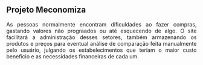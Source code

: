 ## Projeto Meconomiza

<p style="text-align: justify;">
As pessoas normalmente encontram dificuldades ao fazer compras,
gastando valores não prograados ou até esquecendo de algo. O site
facilitará a administração desses setores, também armazenando os
produtos e preços para eventual análise de comparação feita manualmente
pelo usuário, julgando os estabelecimentos que teriam o maior custo
benefício e as necessidades financeiras de cada um.
</p>
